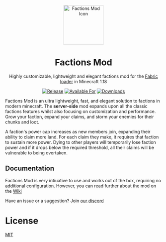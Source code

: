 <div align="center">

<img alt="Factions Mod Icon" src="src/main/resources/assets/factions/icon.png" width="128">

# Factions Mod

Highly customizable, lightweight and elegant factions mod for the [Fabric loader][fabric] in Minecraft 1.18

[![Release](https://img.shields.io/github/v/release/ickerio/factions?style=for-the-badge&include_prereleases&sort=semver)][github:releases]
[![Available For](https://img.shields.io/badge/dynamic/json?label=Available%20For&style=for-the-badge&color=e64626&query=gameVersionLatestFiles%5B0%5D.gameVersion&url=https%3A%2F%2Faddons-ecs.forgesvc.net%2Fapi%2Fv2%2Faddon%2F497362)][curseforge]
[![Downloads](https://img.shields.io/badge/dynamic/json?label=Downloads&style=for-the-badge&color=e64626&query=downloadCount&url=https%3A%2F%2Faddons-ecs.forgesvc.net%2Fapi%2Fv2%2Faddon%2F497362)][curseforge:releases]

</div>

Factions Mod is an ultra lightweight, fast, and elegant solution to factions in modern minecraft. The **server-side** mod expands upon all the classic factions features whilst also focusing on customization and performance. Grow your faction, expand your claims, and storm your enemies for their chunks and loot.

A faction's power cap increases as new members join, expanding their ability to claim more land. For each claim they make, it requires that faction to sustain more power. Dying to other players will temporarily lose faction power and if it drops below the required threshold, all their claims will be vulnerable to being overtaken. 

## Documentation

Factions Mod is very intiuative to use and works out of the box, requiring no additional configuration. However, you can read further about the mod on the [Wiki](https://github.com/ickerio/factions/wiki)

Have an issue or a suggestion? Join [our discord][discord]

# License
[MIT](LICENSE)

[fabric]: https://fabricmc.net/
[curseforge]: https://www.curseforge.com/minecraft/mc-mods/factions-fabric
[curseforge:releases]: https://www.curseforge.com/minecraft/mc-mods/factions-fabric/files
[github:releases]: https://github.com/ickerio/factions/releases
[discord]: https://discord.gg/tHPFegeAY8

